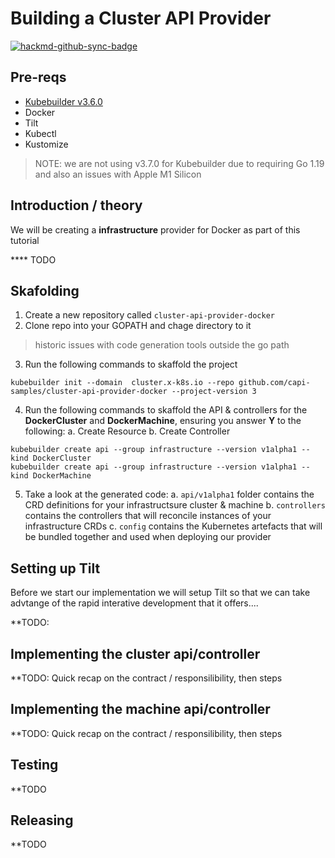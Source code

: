 # Building a Cluster API Provider

[![hackmd-github-sync-badge](https://hackmd.io/R3b2HacRQ2aoRQRGnaSy3Q/badge)](https://hackmd.io/R3b2HacRQ2aoRQRGnaSy3Q)


## Pre-reqs
- [Kubebuilder v3.6.0](https://github.com/kubernetes-sigs/kubebuilder/releases/tag/v3.6.0)
- Docker
- Tilt
- Kubectl
- Kustomize

> NOTE: we are not using v3.7.0 for Kubebuilder due to requiring Go 1.19 and also an issues with Apple M1 Silicon

## Introduction / theory

We will be creating a **infrastructure** provider for Docker as part of this tutorial

**** TODO

## Skafolding

1. Create a new repository called `cluster-api-provider-docker`
2. Clone repo into your GOPATH and chage directory to it

> historic issues with code generation tools outside the go path

3. Run the following commands to skaffold the project

```shell=
kubebuilder init --domain  cluster.x-k8s.io --repo github.com/capi-samples/cluster-api-provider-docker --project-version 3
```

4. Run the following commands to skaffold the API & controllers for the **DockerCluster** and **DockerMachine**, ensuring you answer **Y** to the following:
  a. Create Resource
  b. Create Controller
  
```shell!=
kubebuilder create api --group infrastructure --version v1alpha1 --kind DockerCluster
kubebuilder create api --group infrastructure --version v1alpha1 --kind DockerMachine
```

5. Take a look at the generated code:
   a. `api/v1alpha1` folder contains the CRD definitions for your infrastructsure cluster & machine
   b. `controllers` contains the controllers that will reconcile instances of your infrastructure CRDs
   c. `config` contains the Kubernetes artefacts that will be bundled together and used when deploying our provider
   
## Setting up Tilt

Before we start our implementation we will setup Tilt so that we can take advtange of the rapid interative development that it offers....

**TODO:
   
## Implementing the cluster api/controller


**TODO: Quick recap on the contract / responsilibility, then steps

## Implementing the machine api/controller

**TODO: Quick recap on the contract / responsilibility, then steps

## Testing

**TODO

## Releasing

**TODO




